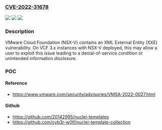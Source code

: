 ### [CVE-2022-31678](https://cve.mitre.org/cgi-bin/cvename.cgi?name=CVE-2022-31678)
![](https://img.shields.io/static/v1?label=Product&message=VMware%20Cloud%20Foundation%20(NSX-V)&color=blue)
![](https://img.shields.io/static/v1?label=Version&message=n%2Fa&color=blue)
![](https://img.shields.io/static/v1?label=Vulnerability&message=VMware%20Cloud%20Foundation%20contains%20an%20XML%20External%20Entity%20(XXE)&color=brighgreen)

### Description

VMware Cloud Foundation (NSX-V) contains an XML External Entity (XXE) vulnerability. On VCF 3.x instances with NSX-V deployed, this may allow a user to exploit this issue leading to a denial-of-service condition or unintended information disclosure.

### POC

#### Reference
- https://www.vmware.com/security/advisories/VMSA-2022-0027.html

#### Github
- https://github.com/20142995/nuclei-templates
- https://github.com/cyb3r-w0lf/nuclei-template-collection

